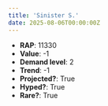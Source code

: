 ```yaml
---
title: 'Sinister S.'
date: 2025-08-06T00:00:00Z
---
```

- **RAP**: 11330
- **Value**: -1
- **Demand level**: 2
- **Trend**: -1
- **Projected?**: True
- **Hyped?**: True
- **Rare?**: True
